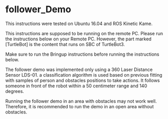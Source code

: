 # follower_Demo

This instructions were tested on Ubuntu 16.04 and ROS Kinetic Kame.



This instructions are supposed to be running on the remote PC. Please run the instructions below on your Remote PC. However, the part marked [TurtleBot] is the content that runs on SBC of TurtleBot3.



Make sure to run the Bringup instructions before running the instructions below.





The follower demo was implemented only using a 360 Laser Distance Sensor LDS-01. a classification algorithm is used based on previous fitting with samples of person and obstacles positions to take actions. It follows someone in front of the robot within a 50 centimeter range and 140 degrees.


Running the follower demo in an area with obstacles may not work well. Therefore, it is recommended to run the demo in an open area without obstacles.
